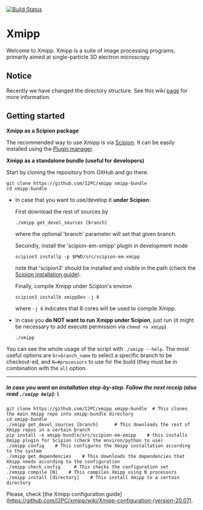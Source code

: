 [![Build Status](https://travis-ci.com/I2PC/xmipp.svg?branch=devel)](https://travis-ci.com/I2PC/xmipp)
<!---  [![Quality Gate](https://sonarcloud.io/api/project_badges/measure?project=Xmipp&metric=alert_status)](https://sonarcloud.io/dashboard?id=Xmipp)
[![Technical debt](https://sonarcloud.io/api/project_badges/measure?project=Xmipp&metric=sqale_index)](https://sonarcloud.io/component_measures?id=Xmipp&metric=sqale_index)
[![Bugs](https://sonarcloud.io/api/project_badges/measure?project=Xmipp&metric=bugs)](https://sonarcloud.io/project/issues?id=Xmipp&resolved=false&types=BUG)
--->
# Xmipp

Welcome to Xmipp. Xmipp is a suite of image processing programs, primarily aimed at single-particle 3D electron microscopy.


## Notice

Recently we have changed the directory structure. See this wiki [page](https://github.com/I2PC/xmipp/wiki/Transfer-to-new-directory-structure) for more information.

## Getting started
**Xmipp as a Scipion package**

The recommended way to use Xmipp is via [Scipion](https://scipion-em.github.io/docs/index.html).
It can be easily installed using the [Plugin manager](https://scipion-em.github.io/docs/docs/user/plugin-manager.html).

**Xmipp as a standalone bundle (useful for developers)**

Start by cloning the repository from GitHub and go there.
```
git clone https://github.com/I2PC/xmipp xmipp-bundle
cd xmipp-bundle
```

* In case that you want to use/develop it **under Scipion**:
  
  First download the rest of sources by
  ```
  ./xmipp get_devel_sources [branch]
  ```
  where the optional 'branch' parameter will set that given branch.
  
  Secondly, install the 'scipion-em-xmipp' plugin in development mode
  ```
  scipion3 installp -p $PWD/src/scipion-em-xmipp
  ```
  note that 'scipion3' should be installed and visible in the path (check the [Scipion installation guide](https://scipion-em.github.io/docs/docs/scipion-modes/how-to-install.html)).
  
  Finally, compile Xmipp under Scipion's environ
  ```
  scipion3 installb xmippDev -j 8
  ```
  where `-j 8` indicates that 8 cores will be used to compile Xmipp.
  
* In case you **do NOT want to run Xmipp under Scipion**, just run (it might be necessary to add execute permission via `chmod +x xmipp`)
  ```
  ./xmipp 
  ```

You can see the whole usage of the script with `./xmipp --help`. The most useful options are `br=branch_name` to select a specific branch to be checkout-ed, and `N=#processors` to use for the build (they must be in combination with the `all` option.


---------------


##### In case you want an installation step-by-step. Follow the next receip (also read `./xmipp help`): \
```
git clone https://github.com/I2PC/xmipp xmipp-bundle  # This clones the main Xmipp repo into xmipp-bundle directory
cd xmipp-bundle
./xmipp get_devel_sources [branch]      # This downloads the rest of Xmipp repos in a certain branch
pip install -e xmipp-bundle/src/scipion-em-xmipp    # this installs Xmipp plugin for Scipion (check the environ/python to use)
./xmipp config    # This configures the Xmipp installation according to the system
./xmipp get_dependencies    # This downloads the dependencies that Xmipp needs according to the configuration
./xmipp check_config     # This checks the configuration set
./xmipp compile [N]    # This compiles Xmipp using N processors
./xmipp install [directory]    # This install Xmipp to a certain directory
```

Please, check [the Xmipp configuration guide](https://github.com/I2PC/xmipp/wiki/Xmipp-configuration-(version-20.07). 
